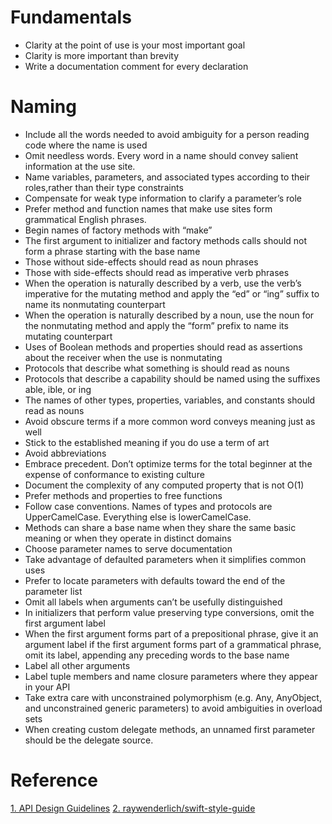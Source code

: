 # Fundamentals
- Clarity at the point of use is your most important goal
- Clarity is more important than brevity
- Write a documentation comment for every declaration
# Naming
- Include all the words needed to avoid ambiguity for a person reading code where the name is used
- Omit needless words. Every word in a name should convey salient information at the use site.
- Name variables, parameters, and associated types according to their roles,rather than their type constraints
- Compensate for weak type information to clarify a parameter’s role
- Prefer method and function names that make use sites form grammatical English phrases.
- Begin names of factory methods with “make”
- The first argument to initializer and factory methods calls should not form a phrase starting with the base name
- Those without side-effects should read as noun phrases
- Those with side-effects should read as imperative verb phrases
- When the operation is naturally described by a verb, use the verb’s imperative for the mutating method and apply the “ed” or “ing” suffix to name its nonmutating counterpart
- When the operation is naturally described by a noun, use the noun for the nonmutating method and apply the “form” prefix to name its mutating counterpart
- Uses of Boolean methods and properties should read as assertions about the receiver when the use is nonmutating
- Protocols that describe what something is should read as nouns
- Protocols that describe a capability should be named using the suffixes able, ible, or ing
- The names of other types, properties, variables, and constants should read as nouns
- Avoid obscure terms if a more common word conveys meaning just as well
- Stick to the established meaning if you do use a term of art
- Avoid abbreviations
- Embrace precedent. Don’t optimize terms for the total beginner at the expense of conformance to existing culture
- Document the complexity of any computed property that is not O(1)
- Prefer methods and properties to free functions
- Follow case conventions. Names of types and protocols are UpperCamelCase. Everything else is lowerCamelCase.
- Methods can share a base name when they share the same basic meaning or when they operate in distinct domains
- Choose parameter names to serve documentation
- Take advantage of defaulted parameters when it simplifies common uses
- Prefer to locate parameters with defaults toward the end of the parameter list
- Omit all labels when arguments can’t be usefully distinguished
- In initializers that perform value preserving type conversions, omit the first argument label
- When the first argument forms part of a prepositional phrase, give it an argument label
if the first argument forms part of a grammatical phrase, omit its label, appending any preceding words to the base name
- Label all other arguments
- Label tuple members and name closure parameters where they appear in your API
- Take extra care with unconstrained polymorphism (e.g. Any, AnyObject, and unconstrained generic parameters) to avoid ambiguities in overload sets
- When creating custom delegate methods, an unnamed first parameter should be the delegate source.
# Reference
[1. API Design Guidelines](https://swift.org/documentation/api-design-guidelines/)
[2. raywenderlich/swift-style-guide](https://github.com/raywenderlich/swift-style-guide)
